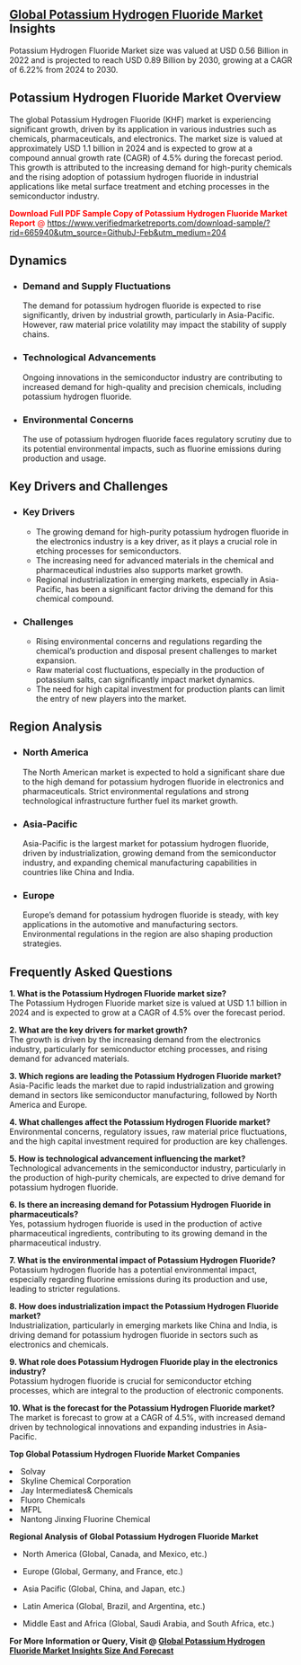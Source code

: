 <h2><a href="https://www.verifiedmarketreports.com/download-sample/?rid=665940&amp;utm_source=GithubJ&amp;utm_medium=204" target="_blank">Global Potassium Hydrogen Fluoride Market</a> Insights</h2><p>Potassium Hydrogen Fluoride Market size was valued at USD 0.56 Billion in 2022 and is projected to reach USD 0.89 Billion by 2030, growing at a CAGR of 6.22% from 2024 to 2030.</p><p> <h2>Potassium Hydrogen Fluoride Market Overview</h2> <p>The global Potassium Hydrogen Fluoride (KHF) market is experiencing significant growth, driven by its application in various industries such as chemicals, pharmaceuticals, and electronics. The market size is valued at approximately USD 1.1 billion in 2024 and is expected to grow at a compound annual growth rate (CAGR) of 4.5% during the forecast period. This growth is attributed to the increasing demand for high-purity chemicals and the rising adoption of potassium hydrogen fluoride in industrial applications like metal surface treatment and etching processes in the semiconductor industry.</p> <p><p><span class=""><span style="color: #ff0000;"><strong>Download Full PDF Sample Copy of Potassium Hydrogen Fluoride Market Report</strong> @ </span><a href="https://www.verifiedmarketreports.com/download-sample/?rid=665940&amp;utm_source=GithubJ-Feb&amp;utm_medium=204" target="_blank">https://www.verifiedmarketreports.com/download-sample/?rid=665940&amp;utm_source=GithubJ-Feb&amp;utm_medium=204</a></span></p></p> <h2>Dynamics</h2> <ul> <li><h3>Demand and Supply Fluctuations</h3> The demand for potassium hydrogen fluoride is expected to rise significantly, driven by industrial growth, particularly in Asia-Pacific. However, raw material price volatility may impact the stability of supply chains.</li> <li><h3>Technological Advancements</h3> Ongoing innovations in the semiconductor industry are contributing to increased demand for high-quality and precision chemicals, including potassium hydrogen fluoride.</li> <li><h3>Environmental Concerns</h3> The use of potassium hydrogen fluoride faces regulatory scrutiny due to its potential environmental impacts, such as fluorine emissions during production and usage.</li> </ul> <h2>Key Drivers and Challenges</h2> <ul> <li><h3>Key Drivers</h3> <ul> <li>The growing demand for high-purity potassium hydrogen fluoride in the electronics industry is a key driver, as it plays a crucial role in etching processes for semiconductors.</li> <li>The increasing need for advanced materials in the chemical and pharmaceutical industries also supports market growth.</li> <li>Regional industrialization in emerging markets, especially in Asia-Pacific, has been a significant factor driving the demand for this chemical compound.</li> </ul> </li> <li><h3>Challenges</h3> <ul> <li>Rising environmental concerns and regulations regarding the chemical’s production and disposal present challenges to market expansion.</li> <li>Raw material cost fluctuations, especially in the production of potassium salts, can significantly impact market dynamics.</li> <li>The need for high capital investment for production plants can limit the entry of new players into the market.</li> </ul> </li> </ul> <h2>Region Analysis</h2> <ul> <li><h3>North America</h3> The North American market is expected to hold a significant share due to the high demand for potassium hydrogen fluoride in electronics and pharmaceuticals. Strict environmental regulations and strong technological infrastructure further fuel its market growth.</li> <li><h3>Asia-Pacific</h3> Asia-Pacific is the largest market for potassium hydrogen fluoride, driven by industrialization, growing demand from the semiconductor industry, and expanding chemical manufacturing capabilities in countries like China and India.</li> <li><h3>Europe</h3> Europe’s demand for potassium hydrogen fluoride is steady, with key applications in the automotive and manufacturing sectors. Environmental regulations in the region are also shaping production strategies.</li> </ul> <h2>Frequently Asked Questions</h2> <p><strong>1. What is the Potassium Hydrogen Fluoride market size?</strong><br> The Potassium Hydrogen Fluoride market size is valued at USD 1.1 billion in 2024 and is expected to grow at a CAGR of 4.5% over the forecast period.</p> <p><strong>2. What are the key drivers for market growth?</strong><br> The growth is driven by the increasing demand from the electronics industry, particularly for semiconductor etching processes, and rising demand for advanced materials.</p> <p><strong>3. Which regions are leading the Potassium Hydrogen Fluoride market?</strong><br> Asia-Pacific leads the market due to rapid industrialization and growing demand in sectors like semiconductor manufacturing, followed by North America and Europe.</p> <p><strong>4. What challenges affect the Potassium Hydrogen Fluoride market?</strong><br> Environmental concerns, regulatory issues, raw material price fluctuations, and the high capital investment required for production are key challenges.</p> <p><strong>5. How is technological advancement influencing the market?</strong><br> Technological advancements in the semiconductor industry, particularly in the production of high-purity chemicals, are expected to drive demand for potassium hydrogen fluoride.</p> <p><strong>6. Is there an increasing demand for Potassium Hydrogen Fluoride in pharmaceuticals?</strong><br> Yes, potassium hydrogen fluoride is used in the production of active pharmaceutical ingredients, contributing to its growing demand in the pharmaceutical industry.</p> <p><strong>7. What is the environmental impact of Potassium Hydrogen Fluoride?</strong><br> Potassium hydrogen fluoride has a potential environmental impact, especially regarding fluorine emissions during its production and use, leading to stricter regulations.</p> <p><strong>8. How does industrialization impact the Potassium Hydrogen Fluoride market?</strong><br> Industrialization, particularly in emerging markets like China and India, is driving demand for potassium hydrogen fluoride in sectors such as electronics and chemicals.</p> <p><strong>9. What role does Potassium Hydrogen Fluoride play in the electronics industry?</strong><br> Potassium hydrogen fluoride is crucial for semiconductor etching processes, which are integral to the production of electronic components.</p> <p><strong>10. What is the forecast for the Potassium Hydrogen Fluoride market?</strong><br> The market is forecast to grow at a CAGR of 4.5%, with increased demand driven by technological innovations and expanding industries in Asia-Pacific.</p> </p><p><strong>Top Global Potassium Hydrogen Fluoride Market Companies</strong></p><div data-test-id=""><p><li>Solvay</li><li> Skyline Chemical Corporation</li><li> Jay Intermediates& Chemicals</li><li> Fluoro Chemicals</li><li> MFPL</li><li> Nantong Jinxing Fluorine Chemical</li></p><div><strong>Regional Analysis of&nbsp;Global Potassium Hydrogen Fluoride Market</strong></div><ul><li dir="ltr"><p dir="ltr">North America&nbsp;(Global, Canada, and Mexico, etc.)</p></li><li dir="ltr"><p dir="ltr">Europe (Global, Germany, and France, etc.)</p></li><li dir="ltr"><p dir="ltr">Asia Pacific&nbsp;(Global, China, and Japan, etc.)</p></li><li dir="ltr"><p dir="ltr">Latin America&nbsp;(Global, Brazil, and Argentina, etc.)</p></li><li dir="ltr">Middle East and Africa&nbsp;(Global, Saudi Arabia, and South Africa, etc.)</li></ul><p><strong>For More Information or Query, Visit @&nbsp;</strong><strong><a href="https://www.verifiedmarketreports.com/product/potassium-hydrogen-fluoride-market/?utm_source=GithubJ&amp;utm_medium=204" target="_blank">Global Potassium Hydrogen Fluoride Market Insights Size And Forecast</a></strong></p></div>
